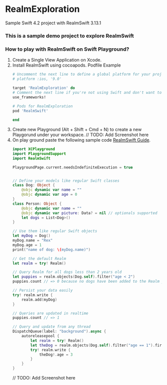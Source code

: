 # RealmExploration
Sample Swift 4.2 project with RealmSwift 3.13.1

### This is a sample demo project to explore RealmSwift

### How to play with RealmSwift on Swift Playground?

1. Create a Single View Application on Xcode.
2. Install RealmSwift using cocoapods. Podfile Example
    ```ruby
    # Uncomment the next line to define a global platform for your project
    # platform :ios, '9.0'

    target 'RealmExploration' do
    # Comment the next line if you're not using Swift and don't want to use dynamic frameworks
    use_frameworks!
  
    # Pods for RealmExploration 
    pod 'RealmSwift'
    
    end
    ```
3. Create new Playground (Alt + Shift + Cmd + N) to create a new Playgorund under your workspace.
      // TODO: Add Screenshot here
4. On play ground paste the following sample code [RealmSwift Guide](https://realm.io/docs/swift/latest/).
    ```swift
    import XCPlayground
    import PlaygroundSupport
    import RealmSwift

    PlaygroundPage.current.needsIndefiniteExecution = true


    // Define your models like regular Swift classes
    class Dog: Object {
        @objc dynamic var name = ""
        @objc dynamic var age = 0
    }
    class Person: Object {
        @objc dynamic var name = ""
        @objc dynamic var picture: Data? = nil // optionals supported
        let dogs = List<Dog>()
    }

    // Use them like regular Swift objects
    let myDog = Dog()
    myDog.name = "Rex"
    myDog.age = 1
    print("name of dog: \(myDog.name)")

    // Get the default Realm
    let realm = try! Realm()

    // Query Realm for all dogs less than 2 years old
    let puppies = realm.objects(Dog.self).filter("age < 2")
    puppies.count // => 0 because no dogs have been added to the Realm yet

    // Persist your data easily
    try! realm.write {
        realm.add(myDog)
    }

    // Queries are updated in realtime
    puppies.count // => 1

    // Query and update from any thread
    DispatchQueue(label: "background").async {
        autoreleasepool {
            let realm = try! Realm()
            let theDog = realm.objects(Dog.self).filter("age == 1").first
            try! realm.write {
                theDog!.age = 3
            }
        }
    }
    ```
    // TODO: Add Screenshot here
